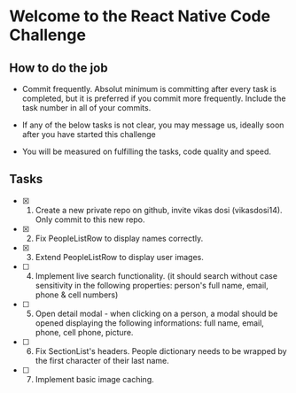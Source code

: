 # Welcome to the React Native Code Challenge

## How to do the job

- Commit frequently. Absolut minimum is committing after every task is completed, but it is preferred if you commit more frequently. Include the task number in all of your commits.

- If any of the below tasks is not clear, you may message us, ideally soon after you have started this challenge

- You will be measured on fulfilling the tasks, code quality and speed.

## Tasks

- [x] 1.  Create a new private repo on github, invite vikas dosi (vikasdosi14). Only commit to this new repo.

- [x] 2.  Fix PeopleListRow to display names correctly.

- [x] 3.  Extend PeopleListRow to display user images.

- [ ] 4.  Implement live search functionality. (it should search without case sensitivity in the following properties: person's full name, email, phone & cell numbers)

- [ ] 5.  Open detail modal - when clicking on a person, a modal should be opened displaying the following informations: full name, email, phone, cell phone, picture.

- [ ] 6.  Fix SectionList's headers. People dictionary needs to be wrapped by the first character of their last name.

- [ ] 7.  Implement basic image caching.

